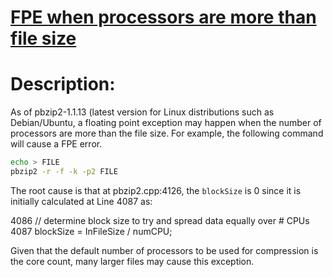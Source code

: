 # [FPE when processors are more than file size](https://bugs.launchpad.net/pbzip2/+bug/1815157)

# Description:

As of pbzip2-1.1.13 (latest version for Linux distributions such as Debian/Ubuntu, a floating point exception may happen when the number of processors are more than the file size.
For example, the following command will cause a FPE error.

```bash
echo > FILE
pbzip2 -r -f -k -p2 FILE
```

The root cause is that at pbzip2.cpp:4126, the `blockSize` is 0 since it is initially calculated at Line 4087 as:

4086                // determine block size to try and spread data equally over # CPUs
4087                blockSize = InFileSize / numCPU;

Given that the default number of processors to be used for compression is the core count, many larger files may cause this exception.

